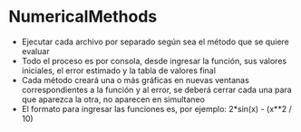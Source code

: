 # NumericalMethods

- Ejecutar cada archivo por separado según sea el método que se quiere evaluar
- Todo el proceso es por consola, desde ingresar la función, sus valores iniciales, el error estimado y la tabla de valores final
- Cada método creará una o más gráficas en nuevas ventanas correspondientes a la función y al error, se deberá cerrar cada una para que aparezca la otra, no aparecen en simultaneo
- El formato para ingresar las funciones es, por ejemplo: 2*sin(x) - (x**2 / 10)
